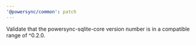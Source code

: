 ```yaml
---
'@powersync/common': patch
---
```


Validate that the powersync-sqlite-core version number is in a compatible range of ^0.2.0.
